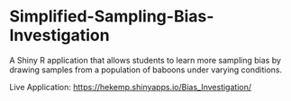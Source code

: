 # Simplified-Sampling-Bias-Investigation
A Shiny R application that allows students to learn more sampling bias by drawing samples from a population of baboons under varying conditions.

Live Application: https://hekemp.shinyapps.io/Bias_Investigation/
